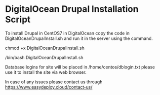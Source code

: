 # DigitalOcean Drupal Installation Script

To install Drupal in CentOS7 in DigitalOcean copy the code in DigitalOceanDrupalInstall.sh and run it in the server using the command.

chmod +x DigitalOceanDrupalInstall.sh

/bin/bash DigitalOceanDrupalInstall.sh

Database logins for site will be placed in /home/centos/dblogin.txt please use it to install the site via web browser.

In case of any issues please contact us through https://www.easydeploy.cloud/contact-us/ 
